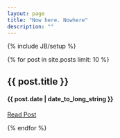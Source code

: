 ```yaml
---
layout: page
title: "Now here. Nowhere"
description: ""
---
```

{% include JB/setup %}

{% for post in site.posts limit: 10 %}
<div class="row-fluid">
  <div class="span12">
    <h2>{{ post.title }}</h2>
    <h4>{{ post.date | date_to_long_string }}</h4>
    <p>
      <a href="{{ post.url }}">Read Post</a>
    </p>
  </div>
</div>

{% endfor %}
